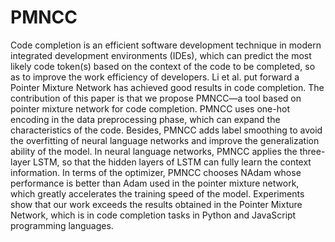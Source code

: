 # PMNCC

Code completion is an efficient software development technique in modern integrated development environments (IDEs), which can predict the most likely code token(s) based on the context of the code to be completed, so as to improve the work efficiency of developers. Li et al. put forward a Pointer Mixture Network has achieved good results in code completion. The contribution of this paper is that we propose PMNCC—a tool based on pointer mixture network for code completion. PMNCC uses one-hot encoding in the data preprocessing phase, which can expand the characteristics of the code. Besides, PMNCC adds label smoothing to avoid the overfitting of neural language networks and improve the generalization ability of the model. In neural language networks, PMNCC applies the three-layer LSTM, so that the hidden layers of LSTM can fully learn the context information. In terms of the optimizer, PMNCC chooses NAdam whose performance is better than Adam used in the pointer mixture network, which greatly accelerates the training speed of the model. Experiments show that our work exceeds the results obtained in the Pointer Mixture Network, which is in code completion tasks in Python and JavaScript programming languages.

